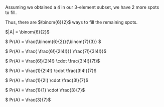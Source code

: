 Assuming we obtained a 4 in our 3-element subset, we have 2 more spots to fill.

Thus, there are $\binom{6}{2}$ ways to fill the remaining spots.

$|A| = \binom{6}{2}$

$ Pr(A) = \frac{\binom{6}{2}}{\binom{7}{3}} $

$ Pr(A) = \frac{ \frac{6!}{2!4!}}{ \frac{7!}{3!4!}}$

$ Pr(A) = \frac{6!}{2!4!} \cdot \frac{3!4!}{7!}$

$ Pr(A) = \frac{1}{2!4!} \cdot \frac{3!4!}{7}$

$ Pr(A) = \frac{1}{2!} \cdot \frac{3!}{7}$

$ Pr(A) = \frac{1}{1} \cdot \frac{3}{7}$

$ Pr(A) = \frac{3}{7}$
